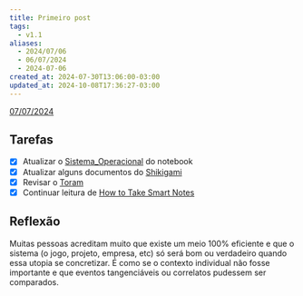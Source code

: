 ```yaml
---
title: Primeiro post
tags:
  - v1.1
aliases:
  - 2024/07/06
  - 06/07/2024
  - 2024-07-06
created_at: 2024-07-30T13:06:00-03:00
updated_at: 2024-10-08T17:36:27-03:00
---
```


[07/07/2024](2024-07-07-Segundo_post.md)

## Tarefas

 - [X] Atualizar o [Sistema_Operacional](../../../api/entrada/2024/08/04/Sistema_Operacional.md) do notebook
 - [x] Atualizar alguns documentos do [Shikigami](../../../api/retorno/2024/07/26/Shikigami.md)
 - [x] Revisar o [Toram](../../../api/entrada/2024/07/26/Toram.md)
 - [x] Continuar leitura de [How to Take Smart Notes](../../../api/entrada/2024/07/08/How_to_Take_Smart_Notes.md)

##  Reflexão

Muitas pessoas acreditam muito que existe um meio 100% eficiente e que o sistema (o jogo, projeto, empresa, etc) só será bom ou verdadeiro quando essa utopia se concretizar. É como se o contexto individual não fosse importante e que eventos tangenciáveis ou correlatos pudessem ser comparados.